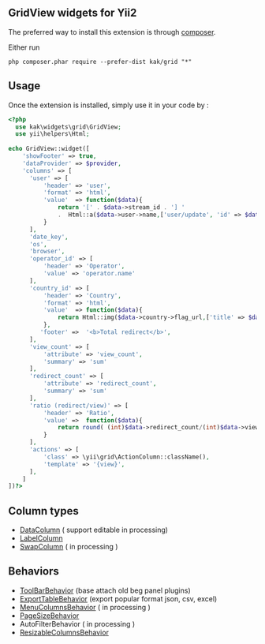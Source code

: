 GridView widgets for Yii2
------------
The preferred way to install this extension is through [composer](http://getcomposer.org/download/).

Either run

```
php composer.phar require --prefer-dist kak/grid "*"
```

Usage
-
Once the extension is installed, simply use it in your code by  :
```php
<?php
  use kak\widgets\grid\GridView; 
  use yii\helpers\Html;
  
echo GridView::widget([
    'showFooter' => true,
    'dataProvider' => $provider,
    'columns' => [
      'user' => [
          'header' => 'user',
          'format' => 'html',
          'value'  => function($data){
              return '[' . $data->stream_id . '] '
              .  Html::a($data->user->name,['user/update', 'id' => $data->user->id ]);
          }
      ],
      'date_key',
      'os',
      'browser',
      'operator_id' => [
          'header' => 'Operator',
          'value' => 'operator.name'
      ],
      'country_id' => [
          'header' => 'Country',
          'format' => 'html',
          'value'  => function($data){
              return Html::img($data->country->flag_url,['title' => $data->country->name_ru]);
          },
         'footer' =>  '<b>Total redirect</b>',
      ],
      'view_count' => [
          'attribute' => 'view_count',
          'summary' => 'sum'
      ],
      'redirect_count' => [
          'attribute' => 'redirect_count',
          'summary' => 'sum'
      ],
      'ratio (redirect/view)' => [
          'header' => 'Ratio',
          'value' =>  function($data){
              return round( (int)$data->redirect_count/(int)$data->view_count ,2);
          }
      ],
      'actions' => [
          'class' => \yii\grid\ActionColumn::className(),
          'template' => '{view}',
      ],
    ]
])?>
```


Column types
-
* [DataColumn](docs/columns/data-column.md) ( support editable in processing)
* [LabelColumn](docs/columns/label-column.md)
* [SwapColumn](docs/columns/swap-column.md)  ( in processing )

Behaviors
-
* [ToolBarBehavior](docs/behaviors/toolbar-behavior.md) (base attach old beg panel plugins)
* [ExportTableBehavior](docs/behaviors/export-table-behavior.md) (export popular format json, csv, excel)
* [MenuColumnsBehavior](docs/behaviors/menu-column-behavior.md)  ( in processing )
* [PageSizeBehavior](docs/behaviors/page-size-behavior.md)
* AutoFilterBehavior ( in processing )
* [ResizableColumnsBehavior](docs/behaviors/resizable-columns-behavior.md)
    
    
<!--    
## test configuration
```
cd project_dir 
php composer.phar require kak/grid "dev-master"
download codecept.phar & save to dir roor
cd project_dir/vendor/kak/grid
php -f ../../../codecept.phar bootstrap
php -f ../../../codecept.phar build
```
-->